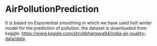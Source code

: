 # AirPollutionPrediction
It is based on Exponential smoothing in which we have used holt winter model for the prediction of pollution.
the dataset is downloaded from kaggle:  https://www.kaggle.com/shrutibhargava94/india-air-quality-data/data.

